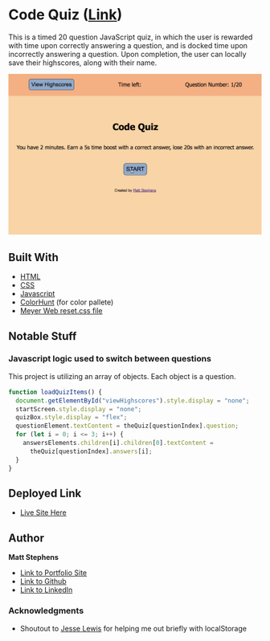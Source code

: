 # Code Quiz **([Link](https://mstephen19.github.io/codeQuiz/))**

This is a timed 20 question JavaScript quiz, in which the user is rewarded with time upon correctly answering a question, and is docked time upon incorrectly answering a question. Upon completion, the user can locally save their highscores, along with their name.

![Image](siteDemo.gif)

## Built With

* [HTML](https://developer.mozilla.org/en-US/docs/Web/HTML)
* [CSS](https://developer.mozilla.org/en-US/docs/Web/CSS)
* [Javascript](https://developer.mozilla.org/en-US/docs/Web/JavaScript)
* [ColorHunt](https://colorhunt.co/palette/fef1e6f9d5a7ffb08590aacb) (for color pallete)
* [Meyer Web reset.css file](https://meyerweb.com/eric/tools/css/reset/)

## Notable Stuff

### Javascript logic used to switch between questions

This project is utilizing an array of objects. Each object is a question.

``` Javascript
function loadQuizItems() {
  document.getElementById("viewHighscores").style.display = "none";
  startScreen.style.display = "none";
  quizBox.style.display = "flex";
  questionElement.textContent = theQuiz[questionIndex].question;
  for (let i = 0; i <= 3; i++) {
    answersElements.children[i].children[0].textContent =
      theQuiz[questionIndex].answers[i];
  }
}
```

## Deployed Link

* [Live Site Here](https://mstephen19.github.io/codeQuiz/)

## Author

**Matt Stephens** 

- [Link to Portfolio Site](https://mstephen19.github.io)
- [Link to Github](https://github.com/mstephen19)
- [Link to LinkedIn](https://www.linkedin.com/mstephen19)

### Acknowledgments

* Shoutout to [Jesse Lewis](https://www.linkedin.com/in/jesseaustinlewis/) for helping me out briefly with localStorage